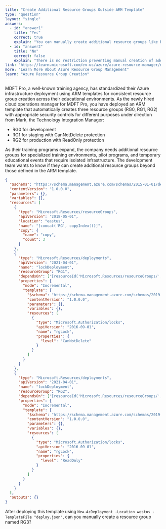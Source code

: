 ```yaml
---
title: "Create Additional Resource Groups Outside ARM Template"
type: "question"
layout: "single"
answers:
  - id: "answer1"
    title: "Yes"
    correct: true
    explain: "You can manually create additional resource groups like RG3 outside of the ARM template deployment. The template only creates RG0, RG1, and RG2, but does not prevent manual creation of other resource groups in the subscription."
  - id: "answer2"
    title: "No"
    correct: false
    explain: "There is no restriction preventing manual creation of additional resource groups. The ARM template deployment only affects the resources it defines and does not impose limitations on creating other resources manually."
link: "https://learn.microsoft.com/en-us/azure/azure-resource-manager/management/manage-resource-groups-portal"
more: "Learn More About Azure Resource Group Management"
learn: "Azure Resource Group Creation"
---
```


MDFT Pro, a well-known training agency, has standardized their Azure infrastructure deployment using ARM templates for consistent resource group creation across their educational environments. As the newly hired cloud operations manager for MDFT Pro, you have deployed an ARM template that automatically creates three resource groups (RG0, RG1, RG2) with appropriate security controls for different purposes under direction from Mark, the Technology Integration Manager:

- RG0 for development
- RG1 for staging with CanNotDelete protection
- RG2 for production with ReadOnly protection

As their training programs expand, the company needs additional resource groups for specialized training environments, pilot programs, and temporary educational events that require isolated infrastructure. The development team wants to know if they can create additional resource groups beyond those defined in the ARM template.

```json
{
  "$schema": "https://schema.management.azure.com/schemas/2015-01-01/deploymentTemplate.json#",
  "contentVersion": "1.0.0.0",
  "parameters": {},
  "variables": {},
  "resources": [
    {
      "type": "Microsoft.Resources/resourceGroups",
      "apiVersion": "2018-05-01",
      "location": "eastus",
      "name": "[concat('RG', copyIndex())]",
      "copy": {
        "name": "copy",
        "count": 3
      }
    },
    {
      "type": "Microsoft.Resources/deployments",
      "apiVersion": "2021-04-01",
      "name": "lockDeployment",
      "resourceGroup": "RG1",
      "dependsOn": ["[resourceId('Microsoft.Resources/resourceGroups/', 'RG1')]"],
      "properties": {
        "mode": "Incremental",
        "template": {
          "$schema": "https://schema.management.azure.com/schemas/2019-04-01/deploymentTemplate.json#",
          "contentVersion": "1.0.0.0",
          "parameters": {},
          "variables": {},
          "resources": [
            {
              "type": "Microsoft.Authorization/locks",
              "apiVersion": "2016-09-01",
              "name": "rgLock",
              "properties": {
                "level": "CanNotDelete"
              }
            }
          ]
        }
      }
    },
    {
      "type": "Microsoft.Resources/deployments",
      "apiVersion": "2021-04-01",
      "name": "lockDeployment",
      "resourceGroup": "RG2",
      "dependsOn": ["[resourceId('Microsoft.Resources/resourceGroups/', 'RG2')]"],
      "properties": {
        "mode": "Incremental",
        "template": {
          "$schema": "https://schema.management.azure.com/schemas/2019-04-01/deploymentTemplate.json#",
          "contentVersion": "1.0.0.0",
          "parameters": {},
          "variables": {},
          "resources": [
            {
              "type": "Microsoft.Authorization/locks",
              "apiVersion": "2016-09-01",
              "name": "rgLock",
              "properties": {
                "level": "ReadOnly"
              }
            }
          ]
        }
      }
    }
  ],
  "outputs": {}
}
```

After deploying this template using `New-AzDeployment -Location westus -TemplateFile "deploy.json"`, can you manually create a resource group named RG3?
